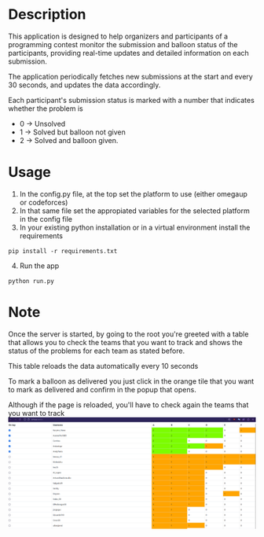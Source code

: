 # Description

This application is designed to help organizers and participants of a programming contest monitor the submission and balloon status of the participants, providing real-time updates and detailed information on each submission.

The application periodically fetches new submissions at the start and every 30 seconds, and updates the data accordingly.

Each participant's submission status is marked with a number that indicates whether the problem is 
- 0 -> Unsolved
- 1 -> Solved but balloon not given
- 2 -> Solved and balloon given.

# Usage

1) In the config.py file, at the top set the platform to use (either omegaup or codeforces)
2) In that same file set the appropiated variables for the selected platform in the config file 
3) In your existing python installation or in a virtual environment install the requirements
```
pip install -r requirements.txt
```
4) Run the app
```
python run.py
```

# Note
Once the server is started, by going to the root you're greeted with a table that allows you to check the teams that you want to track and shows the status of the problems for each team as stated before.

This table reloads the data automatically every 10 seconds

To mark a balloon as delivered you just click in the orange tile that you want to mark as delivered and confirm in the popup that opens.

Although if the page is reloaded, you'll have to check again the teams that you want to track 
![alt text](img/screenshot.png)

